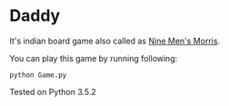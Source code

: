 # Daddy
It's indian board game also called as [Nine Men's Morris](https://en.wikipedia.org/wiki/Nine_men%27s_morris).


You can play this game by running following:
```
python Game.py
```
Tested on Python 3.5.2
